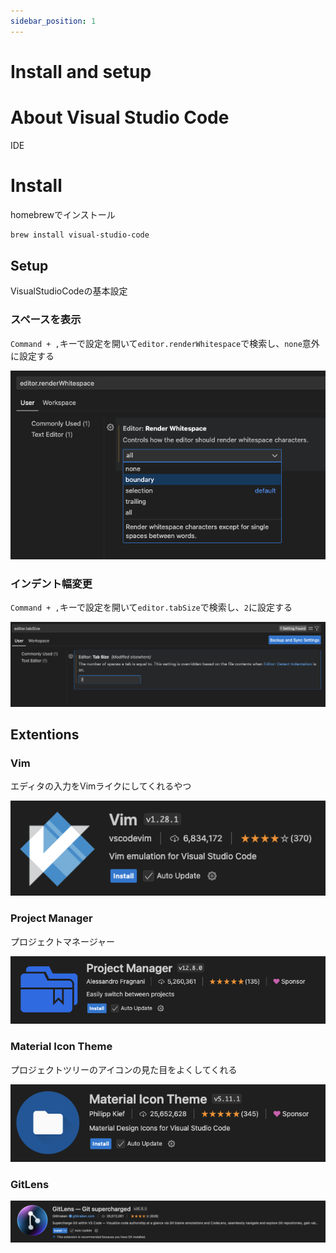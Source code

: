 ```yaml
---
sidebar_position: 1
---
```


# Install and setup

# About Visual Studio Code

IDE

# Install

homebrewでインストール

```bash
brew install visual-studio-code
```

## Setup

VisualStudioCodeの基本設定

### スペースを表示

`Command + ,`キーで設定を開いて`editor.renderWhitespace`で検索し、`none`意外に設定する

![render_whitespace](./img/render_whitespace.png)



### インデント幅変更

`Command + ,`キーで設定を開いて`editor.tabSize`で検索し、`2`に設定する

![tab_size](./img/tab_size.png)


## Extentions

### Vim

エディタの入力をVimライクにしてくれるやつ

![vim](./img/vim.png)

### Project Manager

プロジェクトマネージャー

![project_manager](./img/project_manager.png)


### Material Icon Theme

プロジェクトツリーのアイコンの見た目をよくしてくれる

![material_icon_theme](./img/material_icon_theme.png)

### GitLens

![git_lens](./img/git_lens.png)
